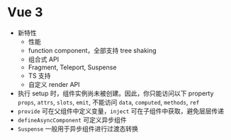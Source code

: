 # Vue 3

- 新特性
  - 性能
  - function component，全部支持 tree shaking
  - 组合式 API
  - Fragment, Teleport, Suspense
  - TS 支持
  - 自定义 render API
- 执行 setup 时，组件实例尚未被创建。因此，你只能访问以下 property `props`, `attrs`, `slots`, `emit`, 不能访问 `data`, `computed`, `methods`, `ref`
- `provide` 可在父组件中定义变量，`inject` 可在子组件中获取，避免层层传递
- `defineAsyncComponent` 可定义异步组件
- `Suspense` 一般用于异步组件进行过渡态转换